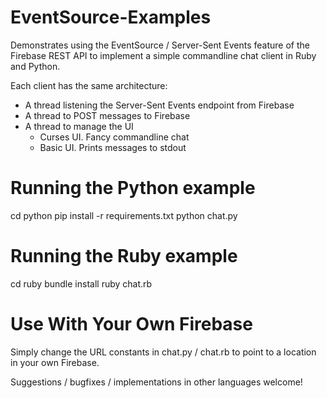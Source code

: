 EventSource-Examples
====================

Demonstrates using the EventSource / Server-Sent Events feature of the Firebase REST API
to implement a simple commandline chat client in Ruby and Python.

Each client has the same architecture:

  * A thread listening the Server-Sent Events endpoint from Firebase
  * A thread to POST messages to Firebase
  * A thread to manage the UI
    * Curses UI. Fancy commandline chat
    * Basic UI. Prints messages to stdout

# Running the Python example

cd python
pip install -r requirements.txt
python chat.py

# Running the Ruby example

cd ruby
bundle install
ruby chat.rb


Use With Your Own Firebase
==========================

Simply change the URL constants in chat.py / chat.rb to point to a location in your own Firebase.

Suggestions / bugfixes / implementations in other languages welcome!
